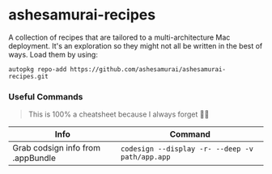 # ashesamurai-recipes
A collection of recipes that are tailored to a multi-architecture Mac deployment. It's an exploration so they might not all be written in the best of ways. Load them by using:

```
autopkg repo-add https://github.com/ashesamurai/ashesamurai-recipes.git
```

### Useful Commands
> This is 100% a cheatsheet because I always forget 🤷‍♀️     

| Info | Command|
| --- | --- |
| Grab codsign info from .appBundle | `codesign --display -r- --deep -v  path/app.app` |


